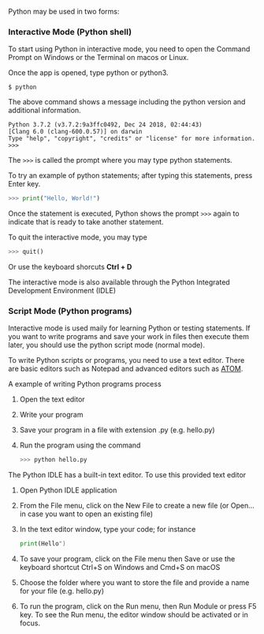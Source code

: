 Python may be used in two forms:

### Interactive Mode (Python shell)

To start using Python in interactive mode, you need to open the Command Prompt on Windows or the Terminal on macos or Linux.

Once the app is opened, type python or python3.
```
$ python
```
The above command shows a message including the python version and additional information. 
```
Python 3.7.2 (v3.7.2:9a3ffc0492, Dec 24 2018, 02:44:43) 
[Clang 6.0 (clang-600.0.57)] on darwin
Type "help", "copyright", "credits" or "license" for more information.
>>>
```
The `>>>` is called the prompt where you may type python statements.

To try an example of python statements; after typing this statements, press Enter key.
```python
>>> print("Hello, World!")
```
Once the statement is executed, Python shows the prompt `>>>` again to indicate that is ready to take another statement.

To quit the interactive mode, you may type
```python
>>> quit()
```
Or use the keyboard shorcuts **Ctrl + D**

The interactive mode is also available through the Python Integrated Development Environment (IDLE)

### Script Mode (Python programs)
Interactive mode is used maily for learning Python or testing statements. If you want to write programs and save your work in files then execute them later, you should use the python script mode (normal mode).

To write Python scripts or programs, you need to use a text editor. There are basic editors such as Notepad and advanced editors such as [ATOM](https://atom.io/).

A example of writing Python programs process

1. Open the text editor

2. Write your program

3. Save your program in a file with extension .py (e.g. hello.py)

4. Run the program using the command
    ```python
    >>> python hello.py
    ```

The Python IDLE has a built-in text editor. To use this provided text editor

1. Open Python IDLE application

2. From the File menu, click on the New File to create a new file (or Open... in case you want to open an existing file)

3. In the text editor window, type your code; for instance
    ```python
    print(Hello")
    ```

4. To save your program, click on the File menu then Save or use the keyboard shortcut Ctrl+S on Windows and Cmd+S on macOS

5. Choose the folder where you want to store the file and provide a name for your file (e.g. hello.py)

6. To run the program, click on the Run menu, then Run Module or press F5 key. To see the Run menu, the editor window should be activated or in focus.


